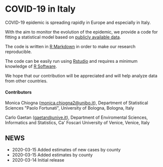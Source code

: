 # COVID-19 in Italy



COVID-19 epidemic is spreading rapidly in Europe and especially in Italy. 

With the aim to monitor the evolution of the epidemic, we provide a code for fitting a statistical model based on   [publicly available data](https://github.com/pcm-dpc/COVID-19/).


The code is written in  [R Markdown](http://rmarkdown.rstudio.com) in order to make our research reproducible. 

The code can be easily run using [Rstudio](https://rstudio.com/) and requires a minimum knowledge of [R Software](https://www.r-project.org/).

We hope that our contribution will be appreciated and will help analyze data from other countries.




#### Contributors

Monica Chiogna (monica.chiogna2@unibo.it), Department of Statistical Sciences "Paolo Fortunati", University of Bologna, Bologna, Italy  

Carlo Gaetan (gaetan@unive.it), Department of Enviromental Sciences, Informatics and Statistics, Ca' Foscari University of Venice, Venice, Italy

## NEWS

* 2020-03-15 Added  estimates of new cases by county
* 2020-03-15 Added  estimates by county
* 2020-03-14 Initial release

